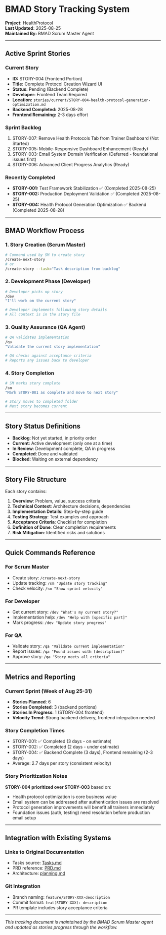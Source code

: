 # BMAD Story Tracking System

**Project:** HealthProtocol  
**Last Updated:** 2025-08-25  
**Maintained By:** BMAD Scrum Master Agent  

---

## Active Sprint Stories

### Current Story
- **ID:** STORY-004 (Frontend Portion)
- **Title:** Complete Protocol Creation Wizard UI
- **Status:** Pending (Backend Complete)
- **Developer:** Frontend Team Required
- **Location:** `stories/current/STORY-004-health-protocol-generation-optimization.md`
- **Backend Completed:** 2025-08-28
- **Frontend Remaining:** 2-3 days effort

### Sprint Backlog
1. STORY-007: Remove Health Protocols Tab from Trainer Dashboard (Not Started)
2. STORY-005: Mobile-Responsive Dashboard Enhancement (Ready)
3. STORY-003: Email System Domain Verification (Deferred - foundational issues first)
4. STORY-006: Advanced Client Progress Analytics (Ready)

### Recently Completed
- **STORY-001:** Test Framework Stabilization ✅ (Completed 2025-08-25)
- **STORY-002:** Production Deployment Validation ✅ (Completed 2025-08-25)
- **STORY-004:** Health Protocol Generation Optimization ✅ Backend (Completed 2025-08-28)

---

## BMAD Workflow Process

### 1. Story Creation (Scrum Master)
```bash
# Command used by SM to create story
/create-next-story
# or
/create-story --task="Task description from backlog"
```

### 2. Development Phase (Developer)
```bash
# Developer picks up story
/dev
"I'll work on the current story"

# Developer implements following story details
# All context is in the story file
```

### 3. Quality Assurance (QA Agent)
```bash
# QA validates implementation
/qa
"Validate the current story implementation"

# QA checks against acceptance criteria
# Reports any issues back to developer
```

### 4. Story Completion
```bash
# SM marks story complete
/sm
"Mark STORY-001 as complete and move to next story"

# Story moves to completed folder
# Next story becomes current
```

---

## Story Status Definitions

- **Backlog**: Not yet started, in priority order
- **Current**: Active development (only one at a time)
- **In Review**: Development complete, QA in progress
- **Completed**: Done and validated
- **Blocked**: Waiting on external dependency

---

## Story File Structure

Each story contains:
1. **Overview**: Problem, value, success criteria
2. **Technical Context**: Architecture decisions, dependencies
3. **Implementation Details**: Step-by-step guide
4. **Testing Strategy**: Test examples and approach
5. **Acceptance Criteria**: Checklist for completion
6. **Definition of Done**: Clear completion requirements
7. **Risk Mitigation**: Identified risks and solutions

---

## Quick Commands Reference

### For Scrum Master
- Create story: `/create-next-story`
- Update tracking: `/sm "Update story tracking"`
- Check velocity: `/sm "Show sprint velocity"`

### For Developer
- Get current story: `/dev "What's my current story?"`
- Implementation help: `/dev "Help with [specific part]"`
- Mark progress: `/dev "Update story progress"`

### For QA
- Validate story: `/qa "Validate current implementation"`
- Report issues: `/qa "Found issues with [description]"`
- Approve story: `/qa "Story meets all criteria"`

---

## Metrics and Reporting

### Current Sprint (Week of Aug 25-31)
- **Stories Planned**: 6
- **Stories Completed**: 3 (backend portions)
- **Stories In Progress**: 1 (STORY-004 frontend)
- **Velocity Trend**: Strong backend delivery, frontend integration needed

### Story Completion Times
- STORY-001: ✅ Completed (3 days - on estimate)
- STORY-002: ✅ Completed (2 days - under estimate)
- STORY-004: ✅ Backend Complete (3 days), Frontend remaining (2-3 days)
- Average: 2.7 days per story (consistent velocity)

### Story Prioritization Notes
**STORY-004 prioritized over STORY-003** based on:
- Health protocol optimization is core business value
- Email system can be addressed after authentication issues are resolved
- Protocol generation improvements will benefit all trainers immediately
- Foundation issues (auth, testing) need resolution before production email setup

---

## Integration with Existing Systems

### Links to Original Documentation
- Tasks source: [Tasks.md](../Tasks.md)
- PRD reference: [PRD.md](../PRD.md)
- Architecture: [planning.md](../planning.md)

### Git Integration
- Branch naming: `feature/STORY-XXX-description`
- Commit format: `feat(STORY-XXX): description`
- PR template includes story acceptance criteria

---

_This tracking document is maintained by the BMAD Scrum Master agent and updated as stories progress through the workflow._

